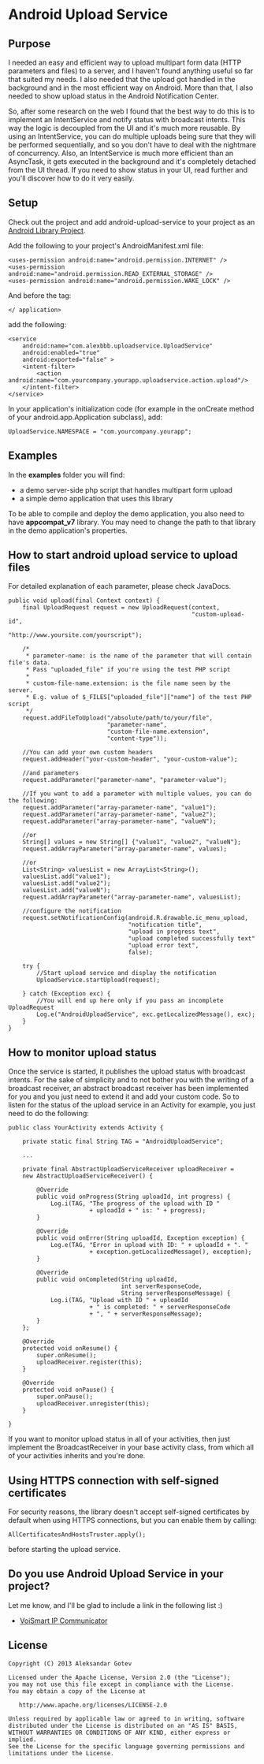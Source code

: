 Android Upload Service
======================

## Purpose
I needed an easy and efficient way to upload multipart form data (HTTP parameters and files) to a server, and
I haven't found anything useful so far that suited my needs. I also needed that the upload got handled in the
background and in the most efficient way on Android. More than that, I also needed to show upload status in the
Android Notification Center.

So, after some research on the web I found that the best way to do this is to implement an IntentService and notify
status with broadcast intents. This way the logic is decoupled from the UI and it's much more reusable. By using an
IntentService, you can do multiple uploads being sure that they will be performed sequentially, and so you don't
have to deal with the nightmare of concurrency. Also, an IntentService is much more efficient than an AsyncTask, it
gets executed in the background and it's completely detached from the UI thread. If you need to show status in your UI,
read further and you'll discover how to do it very easily.

## Setup

Check out the project and add android-upload-service to your project as an [Android Library Project](http://developer.android.com/guide/developing/projects/projects-eclipse.html#ReferencingLibraryProject).

Add the following to your project's AndroidManifest.xml file:


    <uses-permission android:name="android.permission.INTERNET" />
    <uses-permission android:name="android.permission.READ_EXTERNAL_STORAGE" />
    <uses-permission android:name="android.permission.WAKE_LOCK" />

And before the tag:

    </ application>

add the following:

    <service
        android:name="com.alexbbb.uploadservice.UploadService"
        android:enabled="true"
        android:exported="false" >
        <intent-filter>
            <action android:name="com.yourcompany.yourapp.uploadservice.action.upload"/>
        </intent-filter>
    </service>

In your application's initialization code (for example in the onCreate method of your android.app.Application subclass), add:

    UploadService.NAMESPACE = "com.yourcompany.yourapp";


## Examples
In the <b>examples</b> folder you will find:

* a demo server-side php script that handles multipart form upload
* a simple demo application that uses this library

To be able to compile and deploy the demo application, you also need to have <b>appcompat_v7</b> library. You may need to change the path to that library in the demo application's properties.

## How to start android upload service to upload files
For detailed explanation of each parameter, please check JavaDocs.

    public void upload(final Context context) {
        final UploadRequest request = new UploadRequest(context,
                                                        "custom-upload-id",
                                                        "http://www.yoursite.com/yourscript");

        /*
         * parameter-name: is the name of the parameter that will contain file's data.
         * Pass "uploaded_file" if you're using the test PHP script
         *
         * custom-file-name.extension: is the file name seen by the server.
         * E.g. value of $_FILES["uploaded_file"]["name"] of the test PHP script
         */
        request.addFileToUpload("/absolute/path/to/your/file",
                                "parameter-name",
                                "custom-file-name.extension",
                                "content-type"));

        //You can add your own custom headers
        request.addHeader("your-custom-header", "your-custom-value");

        //and parameters
        request.addParameter("parameter-name", "parameter-value");

        //If you want to add a parameter with multiple values, you can do the following:
        request.addParameter("array-parameter-name", "value1");
        request.addParameter("array-parameter-name", "value2");
        request.addParameter("array-parameter-name", "valueN");

        //or
        String[] values = new String[] {"value1", "value2", "valueN"};
        request.addArrayParameter("array-parameter-name", values);

        //or
        List<String> valuesList = new ArrayList<String>();
        valuesList.add("value1");
        valuesList.add("value2");
        valuesList.add("valueN");
        request.addArrayParameter("array-parameter-name", valuesList);

        //configure the notification
        request.setNotificationConfig(android.R.drawable.ic_menu_upload,
                                      "notification title",
                                      "upload in progress text",
                                      "upload completed successfully text"
                                      "upload error text",
                                      false);

        try {
            //Start upload service and display the notification
            UploadService.startUpload(request);

        } catch (Exception exc) {
            //You will end up here only if you pass an incomplete UploadRequest
            Log.e("AndroidUploadService", exc.getLocalizedMessage(), exc);
        }
    }

## How to monitor upload status
Once the service is started, it publishes the upload status with broadcast intents.
For the sake of simplicity and to not bother you with the writing of a broadcast receiver,
an abstract broadcast receiver has been implemented for you and you just need to extend it and add your custom code.
So to listen for the status of the upload service in an Activity for example, you just need to do the following:

    public class YourActivity extends Activity {

        private static final String TAG = "AndroidUploadService";

        ...

        private final AbstractUploadServiceReceiver uploadReceiver =
        new AbstractUploadServiceReceiver() {

            @Override
            public void onProgress(String uploadId, int progress) {
                Log.i(TAG, "The progress of the upload with ID "
                           + uploadId + " is: " + progress);
            }

            @Override
            public void onError(String uploadId, Exception exception) {
                Log.e(TAG, "Error in upload with ID: " + uploadId + ". "
                           + exception.getLocalizedMessage(), exception);
            }

            @Override
            public void onCompleted(String uploadId,
                                    int serverResponseCode,
                                    String serverResponseMessage) {
                Log.i(TAG, "Upload with ID " + uploadId
                           + " is completed: " + serverResponseCode
                           + ", " + serverResponseMessage);
            }
        };

        @Override
        protected void onResume() {
            super.onResume();
            uploadReceiver.register(this);
        }

        @Override
        protected void onPause() {
            super.onPause();
            uploadReceiver.unregister(this);
        }

    }

If you want to monitor upload status in all of your activities, then just implement the BroadcastReceiver in your base activity class, from which all of your activities inherits and you're done.

## Using HTTPS connection with self-signed certificates
For security reasons, the library doesn't accept self-signed certificates by default when using HTTPS connections, but you can enable them by calling:

    AllCertificatesAndHostsTruster.apply();

before starting the upload service.

## Do you use Android Upload Service in your project?
Let me know, and I'll be glad to include a link in the following list :)

- [VoiSmart IP Communicator](https://play.google.com/store/apps/details?id=com.voismart.softphone)

## License

    Copyright (C) 2013 Aleksandar Gotev

    Licensed under the Apache License, Version 2.0 (the "License");
    you may not use this file except in compliance with the License.
    You may obtain a copy of the License at

       http://www.apache.org/licenses/LICENSE-2.0

    Unless required by applicable law or agreed to in writing, software
    distributed under the License is distributed on an "AS IS" BASIS,
    WITHOUT WARRANTIES OR CONDITIONS OF ANY KIND, either express or implied.
    See the License for the specific language governing permissions and
    limitations under the License.
